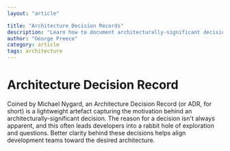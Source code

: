 ```yaml
---
layout: "article"

title: "Architecture Decision Records"
description: "Learn how to document architecturally-significant decisions and why it is crucial for development teams"
author: "George Preece"
category: article
tags: architecture
---
```

# Architecture Decision Record
Coined by Michael Nygard, an Architecture Decision Record (or ADR, for short) is a lightweight artefact capturing the motivation behind an architecturally-significant decision. The reason for a decision isn't always apparent, and this often leads developers into a rabbit hole of exploration and questions. Better clarity behind these decisions helps align development teams toward the desired architecture. 